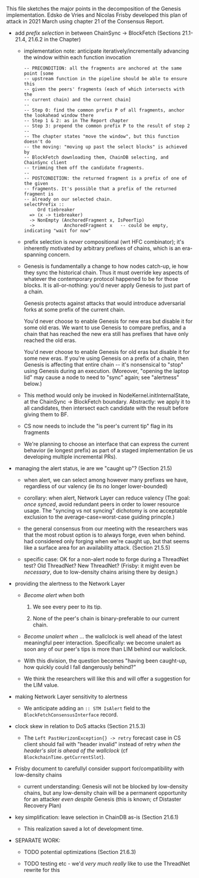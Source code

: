This file sketches the major points in the decomposition of the Genesis
implementation. Edsko de Vries and Nicolas Frisby developed this plan of attack
in 2021 March using chapter 21 of the Consensus Report.

  * add _prefix selection_ in between ChainSync -> BlockFetch (Sections
    21.1-21.4, 21.6.2 in the Chapter)

      * implementation note: anticipate iteratively/incrementally advancing the
        window within each function invocation

        ```
        -- PRECONDITION: all the fragments are anchored at the same point [some
        -- upstream function in the pipeline should be able to ensure this
        -- given the peers' fragments (each of which intersects with the
        -- current chain) and the current chain]
        --
        -- Step 0: find the common prefix P of all fragments, anchor the lookahead window there
        -- Step 1 & 2: as in The Report chapter
        -- Step 3: prepend the common prefix P to the result of step 2
        --
        -- The chapter states "move the window", but this function doesn't do
        -- the moving: "moving up past the select blocks" is achieved by
        -- BlockFetch downloading them, ChainDB selecting, and ChainSync client
        -- trimming them off the candidate fragments.
        --
        -- POSTCONDITION: the returned fragment is a prefix of one of the given
        -- fragments. It's possible that a prefix of the returned fragment is
        -- already on our selected chain.
        selectPrefix ::
             Ord tiebreaker
          => (x -> tiebreaker)
          -> NonEmpty (AnchoredFragment x, IsPeerTip)
          ->           AnchoredFragment x   -- could be empty, indicating "wait for now"
        ```

      * prefix selection is _never_ compositional (wrt HFC combinator); it's
        inherently motivated by arbitrary prefixes of chains, which is an
        era-spanning concern.

      * Genesis is fundamentally a change to how nodes catch-up, ie how they
        sync the historical chain. Thus it must override key aspects of whatever
        the contemporary protocol happened to be for those blocks. It is
        all-or-nothing: you'd never apply Genesis to just part of a chain.

        Genesis protects against attacks that would introduce adversarial forks
        at some prefix of the current chain.

        You'd never choose to enable Genesis for new eras but disable it for
        some old eras. We want to use Genesis to compare prefixs, and a chain
        that has reached the new era still has prefixes that have only reached
        the old eras.

        You'd never choose to enable Genesis for old eras but disable it for
        some new eras. If you're using Genesis on a prefix of a chain, then
        Genesis is affecting that entire chain -- it's nonsensical to "stop"
        using Genesis during an execution. (Moreover, "opening the laptop lid"
        may cause a node to need to "sync" again; see "alertness" below.)

      * This method would only be invoked in NodeKernel.initInternalState, at
        the ChainSync -> BlockFetch boundary. Abstractly: we apply it to all
        candidates, then intersect each candidate with the result before giving
        them to BF.

      * CS now needs to include the "is peer's current tip" flag in its fragments

      * We're planning to choose an interface that can express the current
        behavior (ie longest prefix) as part of a staged implementation (ie us
        developing multiple incremental PRs).

  * managing the alert status, ie are we "caught up"? (Section 21.5)

      * when alert, we can select among however many prefixes we have,
        regardless of our valency (ie its no longer lower-bounded)

      * corollary: when alert, Network Layer can reduce valency (The goal: _once
        synced_, avoid redundant peers in order to lower resource usage. The
        "syncing vs not syncing" dichotomy is one acceptable exclusion to the
        average-case=worst-case guiding princple.)

      * the general consensus from our meeting with the researchers was that the
        most robust option is to always forge, even when behind. had considered
        only forging when we're caught up, but that seems like a surface area
        for an availability attack. (Section 21.5.5)

      * specific case: OK for a non-alert node to forge during a ThreadNet test?
        Old ThreadNet? New ThreadNet? (Frisby: it might even be _necessary_, due
        to low-density chains arising there by design.)

  * providing the alertness to the Network Layer

      * _Become alert when_ both
    
         1. We see every peer to its tip.

         2. None of the peer's chain is binary-preferable to our current chain.

      * _Become unalert when_ ... the wallclock is well ahead of the latest
        meaningful peer interaction. Specifically: we become unalert as soon any
        of our peer's tips is more than LIM behind our wallclock.

      * With this division, the question becomes "having been caught-up, how
        quickly could I fall dangerously behind?"

      * We think the researchers will like this and will offer a suggestion for
        the LIM value.

  * making Network Layer sensitivity to alertness

     * We anticipate adding an `:: STM IsAlert` field to the
       `BlockFetchConsensusInterface` record.

  * clock skew in relation to DoS attacks (Section 21.5.3)

      * The `Left PastHorizonException{} -> retry` forecast case in CS client
        should fail with "header invalid" instead of retry _when the header's
        slot is ahead of the wallclock_ (cf `BlockchainTime.getCurrentSlot`).

  * Frisby document to carefullyl consider support for/compatibility with
    low-density chains

      * current understanding: Genesis will not be blocked by low-density
        chains, but any low-density chain will be a permanent opportunity for
        an attacker _even despite_ Genesis (this is known; cf Distaster
        Recovery Plan)

  * key simplification: leave selection in ChainDB as-is (Section 21.6.1)

      * This realization saved a lot of development time.

  * SEPARATE WORK:

      * TODO potential optimizations (Section 21.6.3)

      * TODO testing etc - we'd _very much really_ like to use the ThreadNet
        rewrite for this
